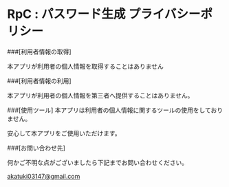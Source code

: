 # RpC : パスワード生成 プライバシーポリシー

###[利用者情報の取得]

本アプリが利用者の個人情報を取得することはありません

###[利用者情報の利用]

本アプリが利用者の個人情報を第三者へ提供することはありません。

###[使用ツール]
本アプリは利用者の個人情報に関するツールの使用をしておりません。

安心して本アプリをご使用いただけます。

###[お問い合わせ先]

何かご不明な点がございましたら下記までお問い合わせください。

akatuki03147@gmail.com
